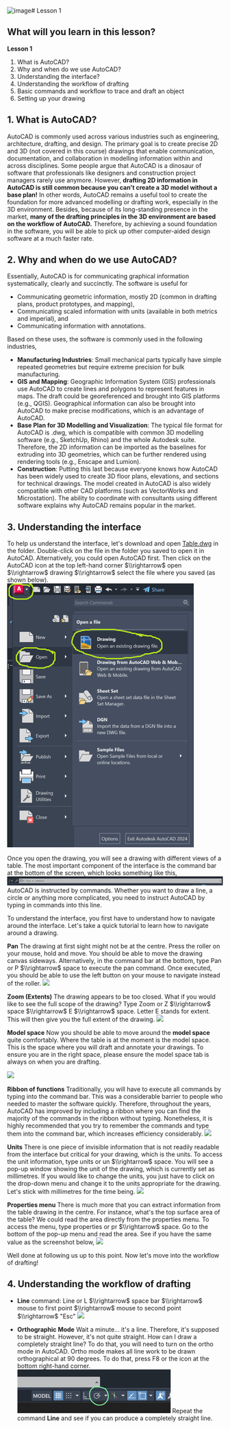 ![image](https://github.com/ktonguk/autocad/assets/70570496/548dee47-de5a-4ed5-8137-3269f4195a63)# Lesson 1
## What will you learn in this lesson?
__Lesson 1__
1. What is AutoCAD?
2. Why and when do we use AutoCAD?
3. Understanding the interface?
4. Understanding the workflow of drafting
5. Basic commands and workflow to trace and draft an object
6. Setting up your drawing

## 1. What is AutoCAD?
AutoCAD is commonly used across various industries such as engineering, architecture, drafting, and design. The primary goal is to create precise 2D and 3D (not covered in this course) drawings that enable communication, documentation, and collaboration in modelling information within and across disciplines. Some people argue that AutoCAD is a dinosaur of software that professionals like designers and construction project managers rarely use anymore. However, **drafting 2D information in AutoCAD is still common because you can't create a 3D model without a base plan!** In other words, AutoCAD remains a useful tool to create the foundation for more advanced modelling or drafting work, especially in the 3D environment. Besides, because of its long-standing presence in the market, **many of the drafting principles in the 3D environment are based on the workflow of AutoCAD.** Therefore, by achieving a sound foundation in the software, you will be able to pick up other computer-aided design software at a much faster rate.

## 2. Why and when do we use AutoCAD?
Essentially, AutoCAD is for communicating graphical information systematically, clearly and succinctly. The software is useful for 
* Communicating geometric information, mostly 2D (common in drafting plans, product prototypes, and mapping),
* Communicating scaled information with units (available in both metrics and imperial), and
* Communicating information with annotations.

Based on these uses, the software is commonly used in the following industries,
* __Manufacturing Industries__: Small mechanical parts typically have simple repeated geometries but require extreme precision for bulk manufacturing.
* __GIS and Mapping__: Geographic Information System (GIS) professionals use AutoCAD to create lines and polygons to represent features in maps. The draft could be georeferenced and brought into GIS platforms (e.g., QGIS). Geographical information can also be brought into AutoCAD to make precise modifications, which is an advantage of AutoCAD.
* __Base Plan for 3D Modelling and Visualization__: The typical file format for AutoCAD is .dwg, which is compatible with common 3D modelling software (e.g., SketchUp, Rhino) and the whole Autodesk suite. Therefore, the 2D information can be imported as the baselines for extruding into 3D geometries, which can be further rendered using rendering tools (e.g., Enscape and Lumion).
* __Construction__: Putting this last because everyone knows how AutoCAD has been widely used to create 3D floor plans, elevations, and sections for technical drawings. The model created in AutoCAD is also widely compatible with other CAD platforms (such as VectorWorks and Microstation). The ability to coordinate with consultants using different software explains why AutoCAD remains popular in the market.

## 3. Understanding the interface
To help us understand the interface, let's download and open [Table.dwg](https://github.com/ktonguk/autocad/blob/main/lesson1/Table.dwg) in the folder. Double-click on the file in the folder you saved to open it in AutoCAD. Alternatively, you could open AutoCAD first. Then click on the AutoCAD icon at the top left-hand corner $\\rightarrow$ open $\\rightarrow$ drawing $\\rightarrow$ select the file where you saved (as shown below).
![](image/06_open.png)

Once you open the drawing, you will see a drawing with different views of a table. The most important component of the interface is the command bar at the bottom of the screen, which looks something like this, 
![](image/02_commandbar.png)
AutoCAD is instructed by commands. Whether you want to draw a line, a circle or anything more complicated, you need to instruct AutoCAD by typing in commands into this line. 

To understand the interface, you first have to understand how to navigate around the interface. Let's take a quick tutorial to learn how to navigate around a drawing. 

__Pan__
The drawing at first sight might not be at the centre. Press the roller on your mouse, hold and move. You should be able to move the drawing canvas sideways. Alternatively, in the command bar at the bottom, type Pan or P $\\rightarrow$ space to execute the pan command. Once executed, you should be able to use the left button on your mouse to navigate instead of the roller. 
![](https://github.com/ktonguk/autocad/blob/main/lesson1/image/09_pan.gif)

__Zoom (Extents)__
The drawing appears to be too closed. What if you would like to see the full scope of the drawing? Type Zoom or Z $\\rightarrow$ space $\\rightarrow$ E $\\rightarrow$ space. Letter E stands for extent. This will then give you the full extent of the drawing. 
![](https://github.com/ktonguk/autocad/blob/main/lesson1/image/10_zoom.gif)

__Model space__
Now you should be able to move around the __model space__ quite comfortably. Where the table is at the moment is the model space. This is the space where you will draft and annotate your drawings. To ensure you are in the right space, please ensure the model space tab is always on when you are drafting.

![](https://github.com/ktonguk/autocad/blob/main/lesson1/image/08_modelspace.png)

__Ribbon of functions__
Traditionally, you will have to execute all commands by typing into the command bar. This was a considerable barrier to people who needed to master the software quickly. Therefore, throughout the years, AutoCAD has improved by including a ribbon where you can find the majority of the commands in the ribbon without typing. Nonetheless, it is highly recommended that you try to remember the commands and type them into the command bar, which increases efficiency considerably. 
![](https://github.com/ktonguk/autocad/blob/main/lesson1/image/01_ribbon.png)

__Units__
There is one piece of invisible information that is not readily readable from the interface but critical for your drawing, which is the units. To access the unit information, type units or un $\\rightarrow$ space. You will see a pop-up window showing the unit of the drawing, which is currently set as millimetres. If you would like to change the units, you just have to click on the drop-down menu and change it to the units appropriate for the drawing. Let's stick with millimetres for the time being.
![](https://github.com/ktonguk/autocad/blob/main/lesson1/image/11_units.png)

__Properties menu__
There is much more that you can extract information from the table drawing in the centre. For instance, what's the top surface area of the table? We could read the area directly from the properties menu. To access the menu, type properties or pr $\\rightarrow$ space. Go to the bottom of the pop-up menu and read the area. See if you have the same value as the screenshot below,
![](https://github.com/ktonguk/autocad/blob/main/lesson1/image/12_properties.png)

Well done at following us up to this point. Now let's move into the workflow of drafting!

## __4. Understanding the workflow of drafting__


* __Line__
command: Line or L $\\rightarrow$ space bar $\\rightarrow$ mouse to first point $\\rightarrow$ mouse to second point $\\rightarrow$ "Esc"
![](https://github.com/ktonguk/autocad/blob/main/lesson1/image/04_line.gif)

* __Orthographic Mode__
Wait a minute... it's a line. Therefore, it's supposed to be straight. However, it's not quite straight. How can I draw a completely straight line? To do that, you will need to turn on the ortho mode in AutoCAD. Ortho mode makes all line work to be drawn orthographical at 90 degrees. To do that, press F8 or the icon at the bottom right-hand corner.
![image caption: command bar to type in command lines.](image/05_othorgraphic.png)
Repeat the command __Line__ and see if you can produce a completely straight line.




